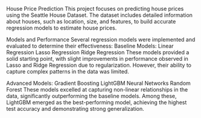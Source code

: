 House Price Prediction
This project focuses on predicting house prices using the Seattle House Dataset. 
The dataset includes detailed information about houses, such as location, size, and features, to build accurate regression models to estimate house prices.

Models and Performance
Several regression models were implemented and evaluated to determine their effectiveness:
Baseline Models:
Linear Regression
Lasso Regression
Ridge Regression
These models provided a solid starting point, with slight improvements in performance observed in Lasso and Ridge Regression due to regularization.
However, their ability to capture complex patterns in the data was limited.

Advanced Models:
Gradient Boosting
LightGBM
Neural Networks
Random Forest
These models excelled at capturing non-linear relationships in the data, significantly outperforming the baseline models. 
Among these, LightGBM emerged as the best-performing model, achieving the highest test accuracy and demonstrating strong generalization.

